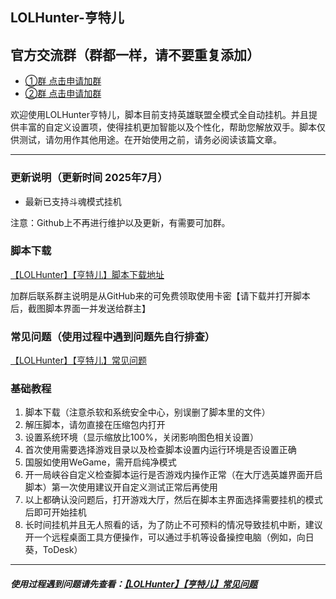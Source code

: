 ## LOLHunter-亨特儿

## 官方交流群（群都一样，请不要重复添加）
- [①群 点击申请加群](https://qun.qq.com/universal-share/share?ac=1&authKey=YuXzsP0yEFYMgVc3cdD15fNWvEH5fuD9uum4b9IhXuF0JY5eJdMl7QgXS%2BEHrx%2BE&busi_data=eyJncm91cENvZGUiOiI4NzQzMTExNDUiLCJ0b2tlbiI6Ijl5REZMWEVrQXZWOHNMUmE4YUc4cU5RS1JjbVE3TUs2Tk9ldmtEWnBVZTNvbDVVTTVzWStzb3RZWUtIbzdkSnIiLCJ1aW4iOiIyOTY4MjkwOSJ9&data=y67v92jgny1DHv6ZrDAwluPgG5H5VckcV4FwNslDZMKQlrVXDR1bkcfCh4DvFetPy1x77sZDH0n4mR81cBYvTw&svctype=4&tempid=h5_group_info)
- [②群 点击申请加群](https://qun.qq.com/universal-share/share?ac=1&authKey=KVjPIWcetQozCp9AlZ5bat4CKFqTkoaOc6ucF7Ym9HbpnZTOwWQmljm5CG0sDCJ1&busi_data=eyJncm91cENvZGUiOiI5MDg2MzAyMjUiLCJ0b2tlbiI6Img4N29CeE1kRFhsYktNM0pSMzNpdE42K0hEMnNRMnlXcFozSldwSmhwSytPdlpBTWlnZVNtR2FodzBDQXVrVUEiLCJ1aW4iOiIyOTY4MjkwOSJ9&data=E2WXE705pmo6Jqo_VoX2hJVUn3rH0mwrjPqtd1nQY7RL6BhsMhqajUUF2U1Rg5C7RQfYDSFcD-kLPuSPXQ7tZw&svctype=4&tempid=h5_group_info)

欢迎使用LOLHunter亨特儿，脚本目前支持英雄联盟全模式全自动挂机。并且提供丰富的自定义设置项，使得挂机更加智能以及个性化，帮助您解放双手。脚本仅供测试，请勿用作其他用途。在开始使用之前，请务必阅读该篇文章。
___
### 更新说明（更新时间 2025年7月）
- 最新已支持斗魂模式挂机

注意：Github上不再进行维护以及更新，有需要可加群。

### 脚本下载
[【LOLHunter】【亨特儿】脚本下载地址](https://lolhunter.atomgit.net/docs/private/download/)

加群后联系群主说明是从GitHub来的可免费领取使用卡密【请下载并打开脚本后，截图脚本界面一并发送给群主】

### 常见问题（使用过程中遇到问题先自行排查）
[【LOLHunter】【亨特儿】常见问题](https://lolhunter.atomgit.net/docs/docs/guide-client/q-a-client/)

### 基础教程
1. 脚本下载（注意杀软和系统安全中心，别误删了脚本里的文件）
2. 解压脚本，请勿直接在压缩包内打开
3. 设置系统环境（显示缩放比100%，关闭影响图色相关设置）
4. 首次使用需要选择游戏目录以及检查脚本设置内运行环境是否设置正确
5. 国服如使用WeGame，需开启纯净模式
6. 开一局峡谷自定义检查脚本运行是否游戏内操作正常（在大厅选英雄界面开启脚本）第一次使用建议开自定义测试正常后再使用
7. 以上都确认没问题后，打开游戏大厅，然后在脚本主界面选择需要挂机的模式后即可开始挂机
8. 长时间挂机并且无人照看的话，为了防止不可预料的情况导致挂机中断，建议开一个远程桌面工具方便操作，可以通过手机等设备操控电脑（例如，向日葵，ToDesk）
___
##### 使用过程遇到问题请先查看：[【LOLHunter】【亨特儿】常见问题](https://lolhunter.atomgit.net/docs/docs/guide-client/q-a-client/)
